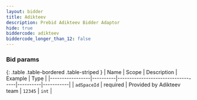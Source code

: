 ```yaml
---
layout: bidder
title: Adikteev
description: Prebid Adikteev Bidder Adaptor
hide: true
biddercode: adikteev
biddercode_longer_than_12: false
---
```


### Bid params

{: .table .table-bordered .table-striped }
| Name            | Scope    | Description                       | Example  | Type      |
|-----------------|----------|-----------------------------------|----------|-----------|
| `adSpaceId`     | required | Provided by Adikteev team         |  `12345` | `int`     |

